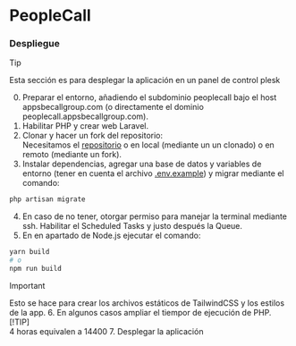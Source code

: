 # PeopleCall

### Despliegue

> [!TIP]  
> Esta sección es para desplegar la aplicación en un panel de control plesk

0. Preparar el entorno, añadiendo el subdominio peoplecall bajo el host appsbecallgroup.com (o directamente el dominio peoplecall.appsbecallgroup.com).
1. Habilitar PHP y crear web Laravel.
2. Clonar y hacer un fork del repositorio:  
   Necesitamos el [repositorio](https://github.com/yoruverse/peoplecall.appsbecallgroup.com) o en local (mediante un un clonado) o en remoto (mediante un fork).
3. Instalar dependencias, agregar una base de datos y variables de entorno (tener en cuenta el archivo [.env.example](https://github.com/yoruverse/peoplecall.appsbecallgroup.com/blob/main/.env.example)) y migrar mediante el comando:

```bash
php artisan migrate
```

4. En caso de no tener, otorgar permiso para manejar la terminal mediante ssh. Habilitar el Scheduled Tasks y justo después la Queue.
5. En en apartado de Node.js ejecutar el comando:

```bash
yarn build
# o
npm run build
```

> [!IMPORTANT]  
> Esto se hace para crear los archivos estáticos de TailwindCSS y los estilos de la app. 6. En algunos casos ampliar el tiempor de ejecución de PHP.  
> [!TIP]  
> 4 horas equivalen a 14400 7. Desplegar la aplicación
